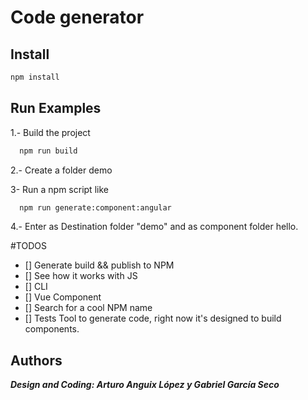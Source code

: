 # Code generator

## Install

```sh
npm install
```

## Run Examples

1.- Build the project
```sh
  npm run build
```

2.- Create a folder demo

3- Run a npm script like

```sh
  npm run generate:component:angular
```

4.- Enter as Destination folder "demo" and as component folder hello.

#TODOS
* [] Generate build && publish to NPM
* [] See how it works with JS
* [] CLI
* [] Vue Component
* [] Search for a cool NPM name
* [] Tests 
Tool to generate code, right now it's designed to build components.


## Authors

***Design and Coding: Arturo Anguix López y Gabriel García Seco***
